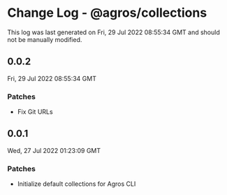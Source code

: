 # Change Log - @agros/collections

This log was last generated on Fri, 29 Jul 2022 08:55:34 GMT and should not be manually modified.

## 0.0.2
Fri, 29 Jul 2022 08:55:34 GMT

### Patches

- Fix Git URLs

## 0.0.1
Wed, 27 Jul 2022 01:23:09 GMT

### Patches

- Initialize default collections for Agros CLI

